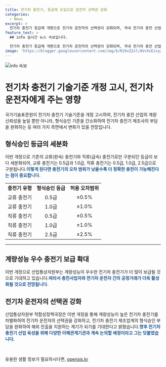 ```yaml
---
title: 전기차 충전기, 등급제 도입으로 운전자 선택권 강화
categories:
  - News
excerpt: >
  전기차 충전기 등급제 개편으로 전기차 운전자의 선택권이 강화되며, 국내 전기차 충전 산업의 신뢰성과 계량 성능이 향상될 전망이다. 산업통상자원부는 국가기술표준원을 통해 전기자동차 충전기 기술기준을 17일에 개정하며, 형식승인 기준을 간소화하여 제조사 부담을 완화하고, 전기차 충전기의 계량 신뢰성을 높이기 위한 세분화된 등급제를 도입할 예정이다. 이로써 전기차 충전 산업의 발전과 국내 전기차 보급이 유도될 것으로 기대된다.
feature_text: >
  ## info 실시간 뉴스 속보입니다.

  전기차 충전기 등급제 개편으로 전기차 운전자의 선택권이 강화되며, 국내 전기차 충전 산업의 신뢰성과 계량 성능이 향상될 전망이다. 산업통상자원부는 국가기술표준원을 통해 전기자동차 충전기 기술기준을 17일에 개정하며, 형식승인 기준을 간소화하여 제조사 부담을 완화하고, 전기차 충전기의 계량 신뢰성을 높이기 위한 세분화된 등급제를 도입할 예정이다. 이로써 전기차 충전 산업의 발전과 국내 전기차 보급이 유도될 것으로 기대된다.
image: 'https://blogger.googleusercontent.com/img/b/R29vZ2xl/AVvXsEixyZcFfHzMRdzZMjFBmAUKJYCLCGyLL1o632UiGVXcaFdKo_bkvkuCioo0uUKlGfBVcT3P84aROyZIXSBEx3Aw5nCQ3pTgDom1WDC4m8eifvWiAmWEEVb4x6G_l8C0QH225ldMjyaFvpxGEBGNO37VmDTDMHGhJPq73UglMfDca1-0aw/s1600/blogspot.png'
---
```


<p><img src="https://blogger.googleusercontent.com/img/b/R29vZ2xl/AVvXsEixyZcFfHzMRdzZMjFBmAUKJYCLCGyLL1o632UiGVXcaFdKo_bkvkuCioo0uUKlGfBVcT3P84aROyZIXSBEx3Aw5nCQ3pTgDom1WDC4m8eifvWiAmWEEVb4x6G_l8C0QH225ldMjyaFvpxGEBGNO37VmDTDMHGhJPq73UglMfDca1-0aw/s1600/blogspot.png" alt="info 속보" /></p>

<h1>전기차 충전기 기술기준 개정 고시, 전기차 운전자에게 주는 영향</h1>

<p data-ke-size="size16">국가기술표준원이 전기차 충전기 기술기준을 개정 고시하여, 전기차 충전 산업의 계량 신뢰성을 높일 뿐만 아니라, 형식승인 기준을 간소화하여 전기차 충전기 제조사의 부담을 완화하는 등 여러 가지 측면에서 변화가 있을 전망입니다.</p>

<h2>형식승인 등급의 세분화</h2>

<p data-ke-size="size16">이번 개정으로 기존의 교류(완속) 충전기와 직류(급속) 충전기로만 구분되던 등급이 보다 세분화되어, 교류 충전기는 0.5급과 1.0급, 직류 충전기는 0.5급, 1.0급, 2.5급으로 구분됩니다.<b><span style="color: #1a5490;">이렇게 된다면 충전기의 오차 범위가 낮을수록 더 정확한 충전이 가능해진다는 점이 중요합니다.</span></b></p>

<table>
  <tr>
    <td style="text-align: center; height: 17px;"><b>충전기 유형</b></td>
    <td style="text-align: center; height: 17px;"><b>형식승인 등급</b></td>
    <td style="text-align: center; height: 17px;"><b>허용 오차범위</b></td>
  </tr>
  <tr>
    <td style="text-align: center; height: 17px;">교류 충전기</td>
    <td style="text-align: center; height: 17px;">0.5급</td>
    <td style="text-align: center; height: 17px;">±0.5%</td>
  </tr>
  <tr>
    <td style="text-align: center; height: 17px;">교류 충전기</td>
    <td style="text-align: center; height: 17px;">1.0급</td>
    <td style="text-align: center; height: 17px;">±1.0%</td>
  </tr>
  <tr>
    <td style="text-align: center; height: 17px;">직류 충전기</td>
    <td style="text-align: center; height: 17px;">0.5급</td>
    <td style="text-align: center; height: 17px;">±0.5%</td>
  </tr>
  <tr>
    <td style="text-align: center; height: 17px;">직류 충전기</td>
    <td style="text-align: center; height: 17px;">1.0급</td>
    <td style="text-align: center; height: 17px;">±1.0%</td>
  </tr>
  <tr>
    <td style="text-align: center; height: 17px;">직류 충전기</td>
    <td style="text-align: center; height: 17px;">2.5급</td>
    <td style="text-align: center; height: 17px;">±2.5%</td>
  </tr>
</table>

<hr>

<h2>계량성능 우수 충전기 보급 확대</h2>

<p data-ke-size="size16">이번 개정으로 산업통상자원부는 계량성능이 우수한 전기차 충전기가 더 많이 보급될 것으로 기대하고 있습니다.<b><span style="color: #1a5490;">따라서 충전사업자와 전기차 운전자 간의 공정거래가 더욱 활성화될 것으로 전망됩니다.</span></b></p>

<h2>전기차 운전자의 선택권 강화</h2>

<p data-ke-size="size16">산업통상자원부 적합성정책국장은 이번 개정을 통해 계량성능이 높은 전기차 충전기를 차별화하여 전기차 운전자의 선택권을 강화하고, 전기차 충전기 제조업계의 형식승인 부담을 완화하여 해외 진출을 지원하는 계기가 되기를 기대한다고 밝혔습니다.<b><span style="color: #1a5490;">향후 전기차 충전기 산업 육성을 위해 다양한 이해관계기관과 계속 논의할 예정이라고 그는 덧붙였습니다.</span></b></p>

<p data-ke-size="size16">&nbsp;</p>
유용한 생활 정보가 필요하시다면, <a href="https://opensis.kr" rel="dofollow">opensis.kr</a>


